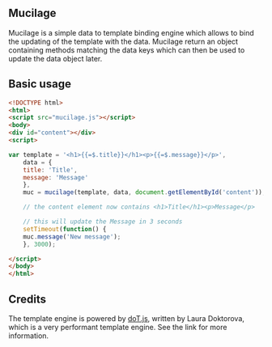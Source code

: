 ## Mucilage

Mucilage is a simple data to template binding engine which allows to bind the updating of the template with the data.
Mucilage return an object containing methods matching the data keys which can then be used to update the data object later.

## Basic usage


```html
<!DOCTYPE html>
<html>
<script src="mucilage.js"></script>
<body>
<div id="content"></div>
<script>
```

```javascript
var template = '<h1>{{=$.title}}</h1><p>{{=$.message}}</p>',
    data = {
	title: 'Title',
	message: 'Message'
    },
    muc = mucilage(template, data, document.getElementById('content')); 

    // the content element now contains <h1>Title</h1><p>Message</p>

    // this will update the Message in 3 seconds
    setTimeout(function() {
	muc.message('New message');
    }, 3000);


```
```html
</script>
</body>
</html>
```

## Credits

The template engine is powered by [doT.js](http://olado.github.com/doT/), written by Laura Doktorova, which is a very performant template engine. See the link for more information.

